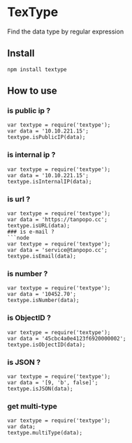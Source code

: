 # TexType
Find the data type by regular expression

## Install
```shell
npm install textype
```

## How to use
### is public ip ?
```node
var textype = require('textype');
var data = '10.10.221.15';
textype.isPublicIP(data);
```
### is internal ip ?
```node
var textype = require('textype');
var data = '10.10.221.15';
textype.isInternalIP(data);
```
### is url ?
```node
var textype = require('textype');
var data = 'https://tanpopo.cc';
textype.isURL(data);
### is e-mail ?
```node
var textype = require('textype');
var data = 'service@tanpopo.cc';
textype.isEmail(data);
```
### is number ?
```node
var textype = require('textype');
var data = '10452.70';
textype.isNumber(data);
```
### is ObjectID ?
```node
var textype = require('textype');
var data = '45cbc4a0e4123f6920000002';
textype.isObjectID(data);
```
### is JSON ?
```node
var textype = require('textype');
var data = '[9, 'b', false]';
textype.isJSON(data);
```
### get multi-type
```node
var textype = require('textype');
var data;
textype.multiType(data);
```

